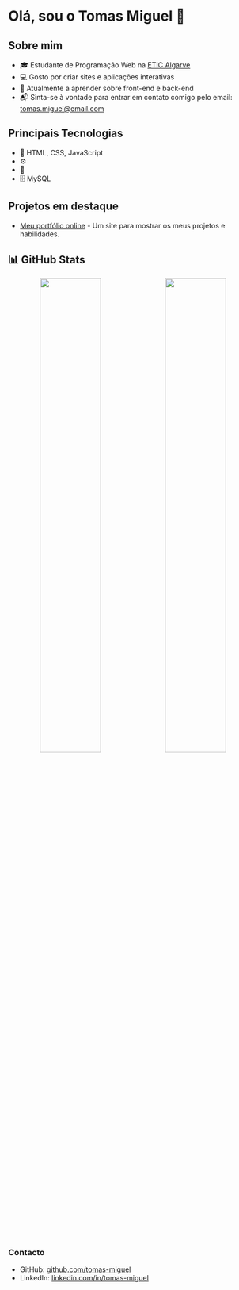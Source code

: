 
# Olá, sou o Tomas Miguel 👋

## Sobre mim
- 🎓 Estudante de Programação Web na [ETIC Algarve](https://www.eticalg.com/)
- 💻 Gosto por criar sites e aplicações interativas
- 🌱 Atualmente a aprender sobre front-end e back-end
- 📬 Sinta-se à vontade para entrar em contato comigo pelo email: [tomas.miguel@email.com](mailto:tomas.miguel@email.com)

## Principais Tecnologias
- 🔧 HTML, CSS, JavaScript
- ⚙️ 
- 📱 
- 🗄️ MySQL

## Projetos em destaque
- [Meu portfólio online](https://tomas4030.github.io/Tm-Portfolio/) - Um site para mostrar os meus projetos e habilidades.

## 📊 GitHub Stats
<div align="center">
  <img src="https://github-readme-stats.vercel.app/api/top-langs/?username=Tomas4030&layout=compact&theme=tokyonight&hide_border=true" width="49.5%" style="min-height: 195px;"/>
  <img src="https://github-readme-stats.vercel.app/api?username=Tomas4030&show_icons=true&theme=tokyonight&hide_border=true" width="49.5%" style="min-height: 395px;"/>
</div>




### Contacto
- GitHub: [github.com/tomas-miguel](https://github.com/tomas-miguel)
- LinkedIn: [linkedin.com/in/tomas-miguel](https://www.linkedin.com/in/tomas-miguel)

